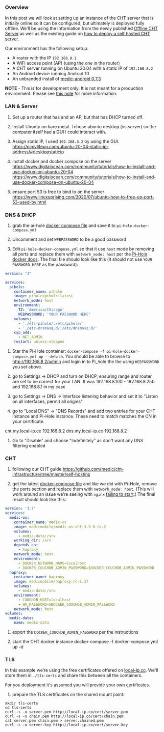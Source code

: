### Overview

In this post we will look at setting up an instance of the CHT server that is initially online so it can be configured, but ultimately is deployed fully offline.  We'll be using the information from the newly published [Offline CHT Server](https://docs.communityhealthtoolkit.org/apps/guides/offline/) as well as the existing guide on [how to deploy a self hosted CHT server](https://github.com/medic/cht-infrastructure/tree/master/self-hosting).

Our environment has the following setup:
  * A router with the IP `192.168.8.1`
  * A WiFi access point (AP) (using the one in the router)
  * A CHT server running on Ubuntu 20.04 with a static IP of `192.168.8.2`
  * An Android device running Android 10 
  * An unbranded install of [medic-android 0.7.3](https://github.com/medic/medic-android/releases/download/v0.7.3/medic-android-v0.7.3-unbranded-webview-arm64-v8a-release.apk)


**NOTE** - This is for development only.  It is not meant for a production environment.  Please see [this note](https://docs.communityhealthtoolkit.org/apps/guides/offline/) for more information.

### LAN & Server

1. Set up a router that has and an AP, but that has DHCP turned off.  

1. Install Ubuntu on bare metal. I chose ubuntu desktop (vs server) so the computer itself had a GUI I could interact with.

1. Assign static IP, I used `192.168.8.2` by using the GUI.
https://pimylifeup.com/ubuntu-20-04-static-ip-address/#desktopstaticip

1. install docker and docker compose on the server
https://www.digitalocean.com/community/tutorials/how-to-install-and-use-docker-on-ubuntu-20-04
https://www.digitalocean.com/community/tutorials/how-to-install-and-use-docker-compose-on-ubuntu-20-04

1. ensure port 53 is free to bind to on the server
https://www.linuxuprising.com/2020/07/ubuntu-how-to-free-up-port-53-used-by.html

### DNS & DHCP

1. grab the pi-hole [docker compose file](https://raw.githubusercontent.com/pi-hole/docker-pi-hole/master/docker-compose.yml.example)  and save it to `pi-hole-docker-compose.yml`

1. Uncomment and set `WEBPASSWORD` to be a good password

1. Edit `pi-hole-docker-compose.yml` so that it use `host` mode by removing all ports and replace them with `network_mode: host`
per the [Pi-Hole docker docs](https://docs.pi-hole.net/docker/DHCP/#docker-pi-hole-with-host-networking-mode). The final file should look like this (it should not use `YOUR PASSWORD HERE` as the password):

```yml
version: "3"

services:
  pihole:
    container_name: pihole
    image: pihole/pihole:latest
    network_mode: host
    environment:
      TZ: 'America/Chicago'
      WEBPASSWORD: 'YOUR PASSWORD HERE'
    volumes:
      - './etc-pihole/:/etc/pihole/'
      - './etc-dnsmasq.d/:/etc/dnsmasq.d/'
    cap_add:
      - NET_ADMIN
    restart: unless-stopped
```

1. Star the Pi-Hole container: `docker-compose -f pi-hole-docker-compose.yml up --detach`. You should be able to browse to http://192.168.8.2/admin and login in to Pi_hole the the using `WEBPASSWORD` you set above.

1. go to Settings -> DHCP and turn on DHCP, ensuring range and router are set to be correct for your LAN. It was 192.168.8.100 -  192.168.8.250 and 192.168.8.1 in my case

1. go to Settings -> DNS -> Interface listening behavior and set it to "Listen on all interfaces, permit all origins"

1. go to "Local DNS" -> "DNS Records" and add two entries for your CHT instance and Pi-Hole instance. These need to match matches the CN in your certificate.

  cht.my.local-ip.co 192.168.8.2
  dns.my.local-ip.co 192.168.8.2

1. Go to "Disable" and choose "Indefinitely" as don't want any DNS filtering enabled


### CHT

1. following our CHT guide
https://github.com/medic/cht-infrastructure/tree/master/self-hosting

1. get the latest [docker-compose file]() and like we did with Pi-Hole, remove the ports section and replace them with `network_mode: host`.  (This will work around an issue we're seeing with `nginx` [failing to start](https://forum.communityhealthtoolkit.org/t/problems-cht-local-setup/1147).)  The final result should look like this:

```yml
version: '3.7'
services:
  medic-os:
    container_name: medic-os
    image: medicmobile/medic-os:cht-3.9.0-rc.2
    volumes:
      - medic-data:/srv
    working_dir: /srv
    depends_on:
      - haproxy
    network_mode: host
    environment:
      - DOCKER_NETWORK_NAME=localhost
      - DOCKER_COUCHDB_ADMIN_PASSWORD=$DOCKER_COUCHDB_ADMIN_PASSWORD
  haproxy:
    container_name: haproxy
    image: medicmobile/haproxy:rc-1.17
    volumes:
      - medic-data:/srv
    environment:
      - COUCHDB_HOST=localhost
      - HA_PASSWORD=$DOCKER_COUCHDB_ADMIN_PASSWORD
    network_mode: host
volumes:
  medic-data:
    name: medic-data
```

1. export the `DOCKER_COUCHDB_ADMIN_PASSWORD` per the instructions

1. start the CHT docker instance
  docker-compose -f docker-compose.yml up -d


### TLS

In this example we're using the free certificates offered on [local-ip.co](http://local-ip.co). We'll store them in `./tls-certs` and share this between all the containers.

For you deployment it's assumed you will provide your own certificates.

1. prepare the TLS certificates on the shared mount point:

  ```
  mkdir tls-certs
  cd tls-certs
  curl -s -o server.pem http://local-ip.co/cert/server.pem
  curl -s -o chain.pem http://local-ip.co/cert/chain.pem
  cat server.pem chain.pem > server.chained.pem
  curl -s -o server.key http://local-ip.co/cert/server.key
  ```
